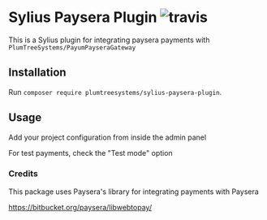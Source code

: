 # Sylius Paysera Plugin ![travis](https://api.travis-ci.org/PlumTreeSystems/SyliusPayseraPlugin.svg?branch=master "Travis")

This is a Sylius plugin for integrating paysera payments with `PlumTreeSystems/PayumPayseraGateway`

## Installation

Run `composer require plumtreesystems/sylius-paysera-plugin`.

## Usage

Add your project configuration from inside the admin panel

For test payments, check the "Test mode" option

### Credits

This package uses Paysera's library for integrating payments with Paysera

https://bitbucket.org/paysera/libwebtopay/

